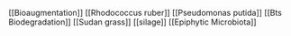 [[Bioaugmentation]]
[[Rhodococcus ruber]]
[[Pseudomonas putida]]
[[Bts Biodegradation]]
[[Sudan grass]]
[[silage]]
[[Epiphytic Microbiota]]
